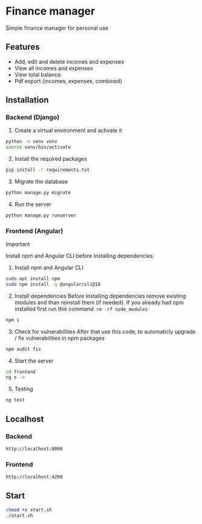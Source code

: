# Finance manager
Simple finance manager for personal use

## Features
- Add, edit and delete incomes and expenses
- View all incomes and expenses
- View total balance
- Pdf export (incomes, expenses, combined)

## Installation
### Backend (Django)
1. Create a virtual environment and activate it
```bash
python -m venv venv
source venv/bin/activate
```
2. Install the required packages
```bash
pip install -r requirements.txt
```
3. Migrate the database
```bash
python manage.py migrate
```
4. Run the server
```bash
python manage.py runserver
```

### Frontend (Angular)
> [!IMPORTANT]
> Install npm and Angular CLI before installing dependencies.
1. Install npm and Angular CLI
```bash
sudo apt install npm
sudo npm install -g @angular/cli@18
```
2. Install dependencies
Before installing dependencies remove existing modules and than reinstall them (if needed). 
If you already had npm installed first run this command: `rm -rf node_modules`
```bash
npm i
```
3. Check for vulnerabilities
After that use this code, to automaticly upgrade / fix vulnerabilities in npm packages
```bash
npm audit fix
```
4. Start the server
```bash
cd frontend
ng s -o
```
5. Testing
```bash
ng test
```

## Localhost
### Backend
```bash
http://localhost:8000
```
### Frontend
```bash
http://localhost:4200
```

## Start
```bash
chmod +x start.sh
./start.sh
```